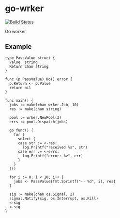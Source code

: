# go-wrker

[![Build Status](https://travis-ci.org/nowk/go-wrker.svg?branch=master)](https://travis-ci.org/nowk/go-wrker)

Go worker

## Example

    type PassValue struct {
      Value  string
      Return chan string
    }

    func (p PassValue) Do() error {
      p.Return <- p.Value
      return nil
    }

    func main() {
      jobs := make(chan wrker.Job, 10)
      res := make(chan string)

      pool := wrker.NewPool(3)
      errs := pool.Dispatch(jobs)

      go func() {
        for {
          select {
          case str := <-res:
            log.Printf("received %s", str)
          case err := <-errs:
            log.Printf("error: %v", err)
          }
        }
      }()

      for i := 0; i < 10; i++ {
        jobs <- PassValue{fmt.Sprintf("-- %d", i), res}
      }

      sig := make(chan os.Signal, 2)
      signal.Notify(sig, os.Interrupt, os.Kill)
      <-sig
      <-sig
    }

